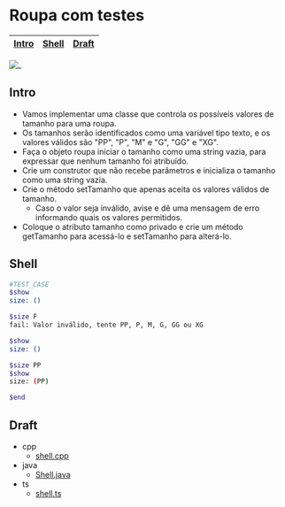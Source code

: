# Roupa com testes

<!-- toch -->
[Intro](#intro) | [Shell](#shell) | [Draft](#draft)
-- | -- | --
<!-- toch -->

![_](https://raw.githubusercontent.com/qxcodepoo/arcade/master/base/roupa/cover.jpg)

## Intro

- Vamos implementar uma classe que controla os possíveis valores de tamanho para uma roupa.
- Os tamanhos serão identificados como uma variável tipo texto, e os valores válidos são "PP", "P", "M" e "G", "GG" e "XG".
- Faça o objeto roupa iniciar o tamanho como uma string vazia, para expressar que nenhum tamanho foi atribuído.
- Crie um construtor que não recebe parâmetros e inicializa o tamanho como uma string vazia.
- Crie o método setTamanho que apenas aceita os valores válidos de tamanho.
  - Caso o valor seja inválido, avise e dê uma mensagem de erro informando quais os valores permitidos.
- Coloque o atributo tamanho como privado e crie um método getTamanho para acessá-lo e setTamanho para alterá-lo.

## Shell

```bash
#TEST_CASE
$show
size: ()

$size F
fail: Valor inválido, tente PP, P, M, G, GG ou XG

$show
size: ()

$size PP
$show
size: (PP)

$end

```

## Draft

<!-- links .cache/draft -->
- cpp
  - [shell.cpp](https://github.com/qxcodepoo/arcade/blob/master/base/roupa/.cache/draft/cpp/shell.cpp)
- java
  - [Shell.java](https://github.com/qxcodepoo/arcade/blob/master/base/roupa/.cache/draft/java/Shell.java)
- ts
  - [shell.ts](https://github.com/qxcodepoo/arcade/blob/master/base/roupa/.cache/draft/ts/shell.ts)
<!-- links -->